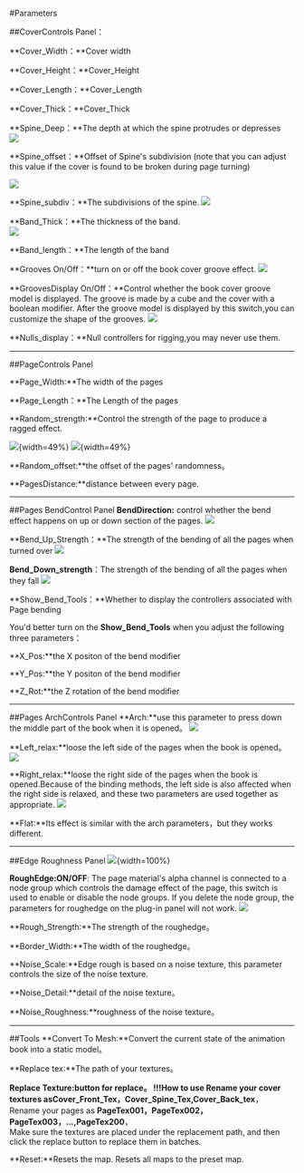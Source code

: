 #Parameters

##CoverControls Panel：

 **Cover_Width：**Cover width

**Cover_Height：**Cover_Height

**Cover_Length：**Cover_Length
 
**Cover_Thick：**Cover_Thick

**Spine_Deep：**The depth at which the spine protrudes or depresses  
![](image/spine-deep.gif "")	

 **Spine_offset：**Offset of Spine's subdivision (note that you can adjust this value if the cover is found to be broken during page turning)   
 
![](image/spine-offset.gif "")
	
**Spine_subdiv：**The subdivisions of the spine.
![](image/spine-subdiv.gif "")
	
**Band_Thick：**The thickness of the band.   
![](image/Band_Thick.gif "")

**Band_length：**The length of the band

**Grooves On/Off：**turn on or off the book cover groove effect.
![](image/Grooves%20Onoff.jpg "")

**GroovesDisplay On/Off：**Control whether the book cover groove model is displayed. The groove is made by a cube and the cover with a boolean modifier. After the groove model is displayed by this switch,you can customize the shape of the grooves.
![](image/GroovesDisplay%20On.jpg "")


**Nulls_display：**Null controllers for rigging,you may never use them.

---

##PageControls Panel

**Page_Width:**The width of the pages

**Page_Length：**The Length of the pages

**Random_strength:**Control the strength of the page to produce a ragged effect.
  
 ![](image/randomA.jpg ""){width=49%} ![](image/randomB.jpg ""){width=49%}

**Random_offset:**the offset of the pages' randomness。

**PagesDistance:**distance between every page.

---
##Pages BendControl Panel
 **BendDirection:** control whether the bend effect happens on up or down section of the pages.
 ![](image/PageRollupordown.jpg "")
 
 **Bend_Up_Strength：**The strength of the bending of all the pages when turned over
![](image/bendup.gif "")

**Bend_Down_strength**：The strength of the bending of all the pages when they fall
![](image/benddown.gif "")

  **Show_Bend_Tools：**Whether to display the controllers associated with Page bending
  
You'd better turn on the **Show_Bend_Tools** when you adjust the following three parameters：

 **X_Pos:**the X positon of the bend modifier
 
 **Y_Pos:**the Y positon of the bend modifier
 
**Z_Rot:**the Z rotation of the bend modifier


---

##Pages ArchControls Panel
**Arch:**use this parameter to press down the middle part of the book when it is opened。
![](image/arch.gif "")

**Left_relax:**loose the left side of the pages when the book is opened。  
![](image/leftrelax.gif "")

**Right_relax:**loose the right side of the pages when the book is opened.Because of the binding methods, the left side is also affected when the right side is relaxed, and these two parameters are used together as appropriate. 
![](image/rightrelax.gif "")

**Flat:**Its effect is similar with the arch parameters，but they works different.

---

##Edge Roughness Panel
![](image/roughedge.png ""){width=100%}

**RoughEdge:ON/OFF**: The page material's alpha channel is connected to a node group which controls the damage effect of the page, this switch is used to enable or disable the node groups. If you delete the node group, the parameters for roughedge on the plug-in panel will not work.
![](image/roughedgenode.png "")

**Rough_Strength:**The strength of the roughedge。

**Border_Width:**The width of the roughedge。

**Noise_Scale:**Edge rough is based on a noise texture, this parameter controls the size of the noise texture.

**Noise_Detail:**detail of the noise texture。

**Noise_Roughness:**roughness of the noise texture。

---
##Tools
**Convert To Mesh:**Convert the current state of the animation book into a static model。

**Replace tex:**The path of your textures。  

**Replace Texture:**button for replace。
!!!How to use
	Rename your cover textures as**Cover_Front_Tex，Cover_Spine_Tex,Cover_Back_tex**，  
	Rename your pages as **PageTex001，PageTex002，PageTex003，...,PageTex200**，  
	Make sure the textures are placed under the replacement path, and then click the replace button to replace them in batches.



**Reset:**Resets the map. Resets all maps to the preset map.






